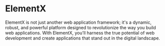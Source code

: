 # ElementX
ElementX is not just another web application framework; it's a dynamic, robust, and powerful platform designed to revolutionize the way you build web applications. With ElementX, you'll harness the true potential of web development and create applications that stand out in the digital landscape.

